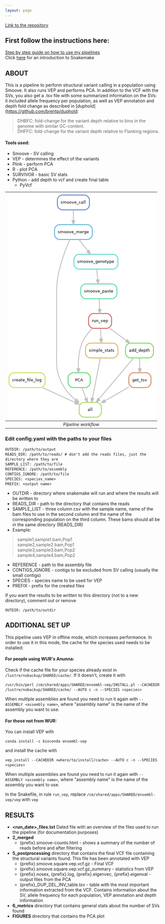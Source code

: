 ```yaml
---
layout: page
---
```


[Link to the repository](https://github.com/CarolinaPB/population-structural-var-calling-smoove/tree/single_run)

## First follow the instructions here:
[Step by step guide on how to use my pipelines](https://carolinapb.github.io/2021-06-23-how-to-run-my-pipelines/)  
Click [here](https://github.com/CarolinaPB/snakemake-template/blob/master/Short%20introduction%20to%20Snakemake.pdf) for an introduction to Snakemake

## ABOUT
This is a pipeline to perform structural variant calling in a population using Smoove. It also runs VEP and performs PCA. 
In addition to the VCF with the SVs, you also get a .tsv file with some summarized information on the SVs: it included allele frequency per population, as well as VEP annotation and depth fold change as described in [duphold](https://github.com/brentp/duphold:
> DHBFC: fold-change for the variant depth relative to bins in the genome with similar GC-content.  
> DHFFC: fold-change for the variant depth relative to Flanking regions.


#### Tools used:
- Smoove - SV calling
- VEP - determines the effect of the variants
- Plink - perform PCA
- R - plot PCA
- SURVIVOR - basic SV stats
- Python - add depth to vcf and create final table 
  - PyVcf 


| ![DAG](https://github.com/CarolinaPB/population-structural-var-calling-smoove/blob/single_run/dag.png) |
|:--:|
|*Pipeline workflow* |


### Edit config.yaml with the paths to your files
```
OUTDIR: /path/to/output 
READS_DIR: /path/to/reads/ # don't add the reads files, just the directory where they are
SAMPLE_LIST: /path/to/file
REFERENCE: /path/to/assembly
CONTIGS_IGNORE: /path/to/file
SPECIES: <species_name>
PREFIX: <output name>
```

- OUTDIR - directory where snakemake will run and where the results will be written to
- READS_DIR - path to the directory that contains the reads
- SAMPLE_LIST - three column csv with the sample name, name of the bam files to use in the second column and the name of the corresponding population on the third column. These bams should all be in the same directory (READS_DIR)
- Example: 
> sample1,sample1.bam,Pop1   
> sample2,sample2.bam,Pop1   
> sample3,sample3.bam,Pop2   
> sample4,sample4.bam,Pop2  
- REFERENCE - path to the assembly file
- CONTIGS_IGNORE - contigs to be excluded from SV calling (usually the small contigs)
- SPECIES - species name to be used for VEP
- PREFIX - prefix for the created files

If you want the results to be written to this directory (not to a new directory), comment out or remove
```
OUTDIR: /path/to/outdir
```

## ADDITIONAL SET UP
This pipeline uses VEP in offline mode, which increases performance. In order to use it in this mode, the cache for the species used needs to be installed:
#### For people using WUR's Anunna:
Check if the cache file for your species already exist in `/lustre/nobackup/SHARED/cache/`. If it doesn't, create it with

```
/usr/bin/perl /cm/shared/apps/SHARED/ensembl-vep/INSTALL.pl --CACHEDIR /lustre/nobackup/SHARED/cache/ --AUTO c -n --SPECIES <species>
```
When multiple assemblies are found you need to run it again with `--ASSEMBLY <assembly name>`, where "assembly name" is the name of the assembly you want to use.

#### For those not from WUR:
You can install VEP with 
```
conda install -c bioconda ensembl-vep
```
and install the cache with 
```
vep_install --CACHEDIR <where/to/install/cache> --AUTO c -n --SPECIES <species>
```
When multiple assemblies are found you need to run it again with `--ASSEMBLY <assembly name>`, where "assembly name" is the name of the assembly you want to use.

In the Snakefile, in rule `run_vep`, replace `/cm/shared/apps/SHARED/ensembl-vep/vep` with `vep`

## RESULTS
* **<run_date>_files.txt** Dated file with an overview of the files used to run the pipeline (for documentation purposes)
* **2_merged** 
  * {prefix}.smoove-counts.html - shows a summary of the number of reads before and after filtering 
* **5_postprocessing** directory that contains the final VCF file containing the structural variants found. This file has been annotated with VEP
  * {prefix}.smoove.square.vep.vcf.gz - Final VCF
  * {prefix}.smoove.square.vep.vcf.gz_summary - statistics from VEP
  * {prefix}.nosex, {prefix}.log, {prefix}.eigenvec, {prefix}.eigenval - output files from the PCA
  * {prefix}_DUP_DEL_INV_table.tsv - table with the most important information extracted from the VCF. Contains information about the SV, allele frequency for each population, VEP annotation and depth information
* **6_metrics** directory that contains general stats about the number of SVs found
* **FIGURES** directory that contains the PCA plot 
